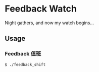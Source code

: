 # Feedback Watch

Night gathers, and now my watch begins...

## Usage

### Feedback 值班

```
$ ./feedback_shift
```
